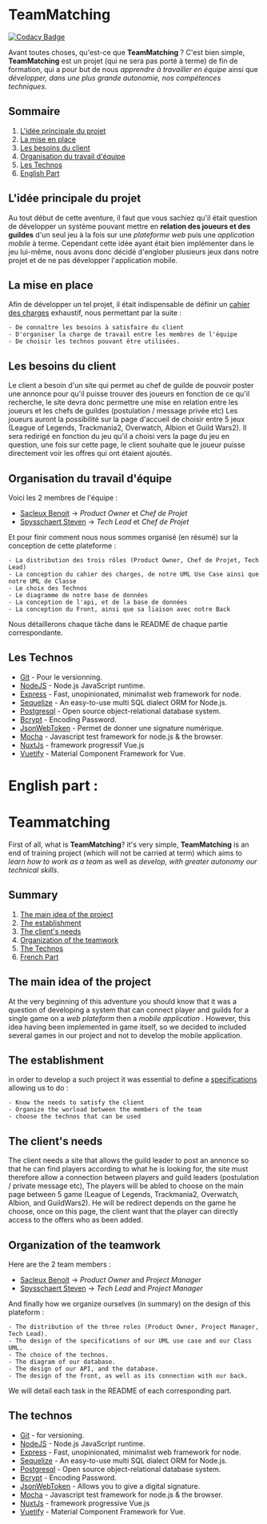 # TeamMatching <a id="FR"></a>

[![Codacy Badge](https://api.codacy.com/project/badge/Grade/6e87d3b1bf7545c18d92bc33e4cda6f0)](https://www.codacy.com/manual/benoitsacleux/TeamMatching?utm_source=github.com&amp;utm_medium=referral&amp;utm_content=SacleuxBenoit/TeamMatching&amp;utm_campaign=Badge_Grade)

Avant toutes choses, qu'est-ce que __TeamMatching__ ? C'est bien simple, __TeamMatching__ est un projet (qui ne sera pas porté à terme) de fin de formation, qui a pour but de nous *apprendre à travailler en équipe*   ainsi que *développer, dans une plus grande autonomie, nos compétences techniques*.

## Sommaire

1. [L'idée principale du projet](#idée)
2. [La mise en place](#mise)
3. [Les besoins du client](#besoins)
4. [Organisation du travail d'équipe](#Orga)
5. [Les Technos](#Technos)
6. [English Part](#EN)


## L'idée principale du projet <a id="idée"></a>

Au tout début de cette aventure, il faut que vous sachiez qu'il était question de développer un système pouvant mettre en __relation des joueurs et des guildes__ d'un seul jeu à la fois sur une *plateforme web* puis une *application mobile* à terme.
Cependant cette idée ayant était bien implémenter dans le jeu lui-même, nous avons donc décidé d'englober plusieurs jeux dans notre projet et de ne pas développer l'application mobile.

## La mise en place <a id="mise"></a>

Afin de développer un tel projet, il était indispensable de définir un [cahier des charges](https://github.com/SacleuxBenoit/TeamMatching/blob/master/Informations/CahierDesCharges/CahierDesCharges.md) exhaustif, nous permettant par la suite :
    
    - De connaître les besoins à satisfaire du client
    - D'organiser la charge de travail entre les membres de l'équipe
    - De choisir les technos pouvant être utilisées.
    
## Les besoins du client <a id="besoins"></a>

Le client a besoin d'un site qui permet au chef de guilde de pouvoir poster une annonce pour qu'il puisse trouver des joueurs en fonction de ce qu'il recherche, le site devra donc permettre une mise en relation entre les joueurs et les chefs de guildes (postulation / message privée etc) 
Les joueurs auront la possibilité sur la page d'accueil de choisir entre 5 jeux (League of Legends, Trackmania2, Overwatch, Albion et Guild Wars2).
Il sera redirigé en fonction du jeu qu'il a choisi vers la page du jeu en question, une fois sur cette page, le client souhaite que le joueur puisse directement voir les offres qui ont étaient ajoutés.
 
## Organisation du travail d'équipe <a id="Orga"></a>

Voici les 2 membres de l'équipe : 

-   [Sacleux Benoit](https://github.com/SacleuxBenoit) -> *Product Owner* et *Chef de Projet*
-   [Spysschaert Steven](https://github.com/Steven-Spysschaert) -> *Tech Lead* et *Chef de Projet*

Et pour finir comment nous nous sommes organisé (en résumé) sur la conception de cette plateforme :

    - La distribution des trois rôles (Product Owner, Chef de Projet, Tech Lead)
    - La conception du cahier des charges, de notre UML Use Case ainsi que notre UML de Classe
    - Le choix des Technos
    - Le diagramme de notre base de données
    - La conception de l'api, et de la base de données
    - La conception du Front, ainsi que sa liaison avec notre Back

Nous détaillerons chaque tâche dans le README de chaque partie correspondante.

## Les Technos <a id="Technos"></a>

-   [Git](https://git-scm.com) - Pour le versionning.
-   [NodeJS](https://nodejs.org/en/) -  Node.js JavaScript runtime.
-   [Express](https://expressjs.com) - Fast, unopinionated, minimalist web framework for node.
-   [Sequelize](https://sequelize.org) - An easy-to-use multi SQL dialect ORM for Node.js.
-   [Postgresql](https://www.postgresql.org) - Open source object-relational database system.
-   [Bcrypt](https://www.bcrypt.fr) - Encoding Password.
-   [JsonWebToken](https://github.com/auth0/node-jsonwebtoken) - Permet de donner une signature numérique.
-   [Mocha](https://mochajs.org) - Javascript test framework for node.js & the browser.
-   [NuxtJs](https://fr.nuxtjs.org) - framework progressif Vue.js
-   [Vuetify](https://vuetifyjs.com/en/) - Material Component Framework for Vue.

# English part : <a id="EN"></a>

# Teammatching

First of all, what is __TeamMatching__? it's very simple, __TeamMatching__ is an end of training project (which will not be carried at term) which aims to *learn how to work as a team* as well as *develop, with greater autonomy our technical skills*.

## Summary

1. [The main idea of the project](#idea)
2. [The establishment](#establishment)
3. [The client's needs](#needs)
4. [Organization of the teamwork](#Orga)
5. [The Technos](#Technos)
6. [French Part](#FR)

## The main idea of the project <a id="idea"></a>

At the very beginning of this adventure you should know that it was a question of developing a system that can connect player and guilds for a single game on a *web plateform* then a *mobile application* .
However, this idea having been implemented in game itself, so we decided to included several games in our project and not to develop the mobile application.

## The establishment <a id="establishment"></a>

in order to develop a such project it was essential to define a [specifications](https://github.com/SacleuxBenoit/TeamMatching/blob/master/Informations/CahierDesCharges/CahierDesCharges.md) allowing us to do :

    - Know the needs to satisfy the client 
    - Organize the worload between the members of the team
    - choose the technos that can be used

## The client's needs <a id="needs"></a>

The client needs a site that allows the guild leader to post an annonce so that he can find players according to what he is looking for, the site must therefore allow a connection between players and guild leaders (postulation / private message etc), The players will be abled to choose on the main page between 5 game (League of Legends, Trackmania2, Overwatch, Albion, and GuildWars2). He will be redirect depends on the game he choose, once on this page, the client want that the player can directly access to the offers who as been added.

## Organization of the teamwork <a id="Orga"></a>

Here are the 2 team members : 

-   [Sacleux Benoit](https://github.com/SacleuxBenoit) -> *Product Owner* and *Project Manager*
-   [Spysschaert Steven](https://github.com/Steven-Spysschaert) -> *Tech Lead* and *Project Manager*

And finally how we organize ourselves (in summary) on the design of this plateform :

    - The distribution of the three roles (Product Owner, Project Manager, Tech Lead).
    - The design of the specifications of our UML use case and our Class UML.
    - The choice of the technos.
    - The diagram of our database.
    - The design of our API, and the database.
    - The design of the front, as well as its connection with our back.

We will detail each task in the README of each corresponding part.

## The technos <a id="Technos"></a>

-   [Git](https://git-scm.com) - for versioning.
-   [NodeJS](https://nodejs.org/en/) -  Node.js JavaScript runtime.
-   [Express](https://expressjs.com) - Fast, unopinionated, minimalist web framework for node.
-   [Sequelize](https://sequelize.org) - An easy-to-use multi SQL dialect ORM for Node.js.
-   [Postgresql](https://www.postgresql.org) - Open source object-relational database system.
-   [Bcrypt](https://www.bcrypt.fr) - Encoding Password.
-   [JsonWebToken](https://github.com/auth0/node-jsonwebtoken) - Allows you to give a digital signature.
-   [Mocha](https://mochajs.org) - Javascript test framework for node.js & the browser.
-   [NuxtJs](https://fr.nuxtjs.org) - framework progressive Vue.js
-   [Vuetify](https://vuetifyjs.com/en/) - Material Component Framework for Vue.




